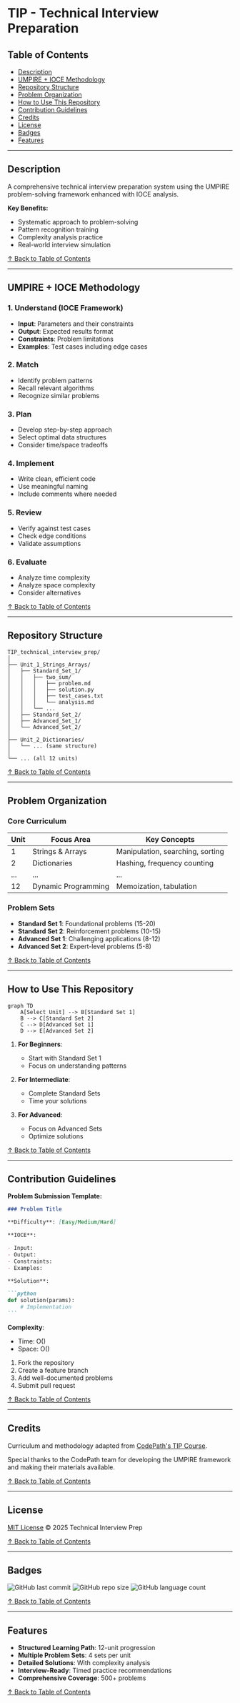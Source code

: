 # TIP - Technical Interview Preparation

## Table of Contents

- [Description](#description)
- [UMPIRE + IOCE Methodology](#umpire--ioce-methodology)
- [Repository Structure](#repository-structure)
- [Problem Organization](#problem-organization)
- [How to Use This Repository](#how-to-use-this-repository)
- [Contribution Guidelines](#contribution-guidelines)
- [Credits](#credits)
- [License](#license)
- [Badges](#badges)
- [Features](#features)

---

## Description

A comprehensive technical interview preparation system using the UMPIRE problem-solving framework enhanced with IOCE analysis.

**Key Benefits:**

- Systematic approach to problem-solving
- Pattern recognition training
- Complexity analysis practice
- Real-world interview simulation

[↑ Back to Table of Contents](#table-of-contents)

---

## UMPIRE + IOCE Methodology

### 1. Understand (IOCE Framework)

- **Input**: Parameters and their constraints
- **Output**: Expected results format
- **Constraints**: Problem limitations
- **Examples**: Test cases including edge cases

### 2. Match

- Identify problem patterns
- Recall relevant algorithms
- Recognize similar problems

### 3. Plan

- Develop step-by-step approach
- Select optimal data structures
- Consider time/space tradeoffs

### 4. Implement

- Write clean, efficient code
- Use meaningful naming
- Include comments where needed

### 5. Review

- Verify against test cases
- Check edge conditions
- Validate assumptions

### 6. Evaluate

- Analyze time complexity
- Analyze space complexity
- Consider alternatives

[↑ Back to Table of Contents](#table-of-contents)

---

## Repository Structure

```
TIP_technical_interview_prep/
│
├── Unit_1_Strings_Arrays/
│   ├── Standard_Set_1/
│   │   ├── two_sum/
│   │   │   ├── problem.md
│   │   │   ├── solution.py
│   │   │   ├── test_cases.txt
│   │   │   └── analysis.md
│   │   └── ...
│   ├── Standard_Set_2/
│   ├── Advanced_Set_1/
│   └── Advanced_Set_2/
│
├── Unit_2_Dictionaries/
│   └── ... (same structure)
│
└── ... (all 12 units)
```

[↑ Back to Table of Contents](#table-of-contents)

---

## Problem Organization

### Core Curriculum

| Unit | Focus Area          | Key Concepts                     |
| ---- | ------------------- | -------------------------------- |
| 1    | Strings & Arrays    | Manipulation, searching, sorting |
| 2    | Dictionaries        | Hashing, frequency counting      |
| ...  | ...                 | ...                              |
| 12   | Dynamic Programming | Memoization, tabulation          |

### Problem Sets

- **Standard Set 1**: Foundational problems (15-20)
- **Standard Set 2**: Reinforcement problems (10-15)
- **Advanced Set 1**: Challenging applications (8-12)
- **Advanced Set 2**: Expert-level problems (5-8)

[↑ Back to Table of Contents](#table-of-contents)

---

## How to Use This Repository

```mermaid
graph TD
    A[Select Unit] --> B[Standard Set 1]
    B --> C[Standard Set 2]
    C --> D[Advanced Set 1]
    D --> E[Advanced Set 2]
```

1. **For Beginners**:

   - Start with Standard Set 1
   - Focus on understanding patterns

2. **For Intermediate**:

   - Complete Standard Sets
   - Time your solutions

3. **For Advanced**:
   - Focus on Advanced Sets
   - Optimize solutions

[↑ Back to Table of Contents](#table-of-contents)

---

## Contribution Guidelines

**Problem Submission Template:**

````markdown
### Problem Title

**Difficulty**: [Easy/Medium/Hard]

**IOCE**:

- Input:
- Output:
- Constraints:
- Examples:

**Solution**:

```python
def solution(params):
    # Implementation
```
````

**Complexity**:

- Time: O()
- Space: O()

1. Fork the repository
2. Create a feature branch
3. Add well-documented problems
4. Submit pull request

[↑ Back to Table of Contents](#table-of-contents)

---

## Credits

Curriculum and methodology adapted from [CodePath's TIP Course](https://www.codepath.org/courses/tech-interview-prep).

Special thanks to the CodePath team for developing the UMPIRE framework and making their materials available.

[↑ Back to Table of Contents](#table-of-contents)

---

## License

[MIT License](https://choosealicense.com/licenses/mit/) © 2025 Technical Interview Prep

[↑ Back to Table of Contents](#table-of-contents)

---

## Badges

![GitHub last commit](https://img.shields.io/github/last-commit/ikaera/TIP_technical_interview_prep?style=flat-square)
![GitHub repo size](https://img.shields.io/github/repo-size/ikaera/TIP_technical_interview_prep?style=flat-square)
![GitHub language count](https://img.shields.io/github/languages/count/ikaera/TIP_technical_interview_prep?style=flat-square)

[↑ Back to Table of Contents](#table-of-contents)

---

## Features

- **Structured Learning Path**: 12-unit progression
- **Multiple Problem Sets**: 4 sets per unit
- **Detailed Solutions**: With complexity analysis
- **Interview-Ready**: Timed practice recommendations
- **Comprehensive Coverage**: 500+ problems

[↑ Back to Table of Contents](#table-of-contents)
